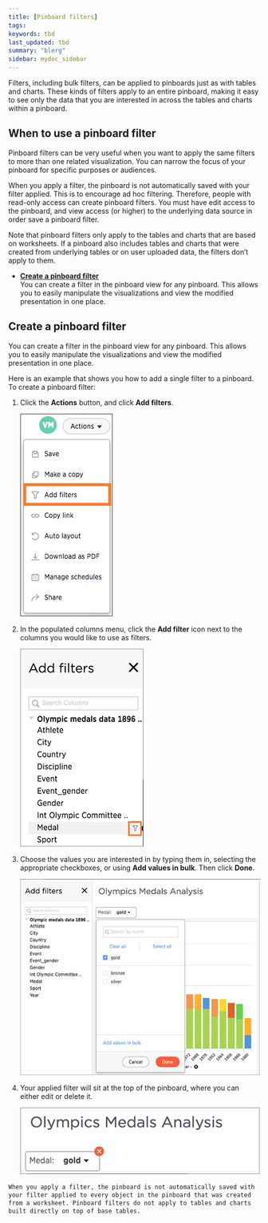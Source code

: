 ```yaml
---
title: [Pinboard filters]
tags: 
keywords: tbd
last_updated: tbd
summary: "blerg"
sidebar: mydoc_sidebar
---
```

Filters, including bulk filters, can be applied to pinboards just as with tables and charts. These kinds of filters apply to an entire pinboard, making it easy to see only the data that you are interested in across the tables and charts within a pinboard.

## When to use a pinboard filter

Pinboard filters can be very useful when you want to apply the same filters to more than one related visualization. You can narrow the focus of your pinboard for specific purposes or audiences.

When you apply a filter, the pinboard is not automatically saved with your filter applied. This is to encourage ad hoc filtering. Therefore, people with read-only access can create pinboard filters. You must have edit access to the pinboard, and view access (or higher) to the underlying data source in order save a pinboard filter.

Note that pinboard filters only apply to the tables and charts that are based on worksheets. If a pinboard also includes tables and charts that were created from underlying tables or on user uploaded data, the filters don’t apply to them.

-   **[Create a pinboard filter](../../pages/complex_searches/create_a_pinboard_filter.html)**  
You can create a filter in the pinboard view for any pinboard. This allows you to easily manipulate the visualizations and view the modified presentation in one place.

## Create a pinboard filter

You can create a filter in the pinboard view for any pinboard. This allows you to easily manipulate the visualizations and view the modified presentation in one place.

Here is an example that shows you how to add a single filter to a pinboard. To create a pinboard filter:

1.   Click the **Actions** button, and click **Add filters**.

     ![](/pages/images/add_pinboard_filters.png "Add filters under Actions")

2.   In the populated columns menu, click the **Add filter** icon next to the columns you would like to use as filters.

     ![](/pages/images/add_filters_menu.png "Add filters menu")

3.   Choose the values you are interested in by typing them in, selecting the appropriate checkboxes, or using **Add values in bulk**. Then click **Done**.

     ![](/pages/images/select_filters.png "Select Filter Values")

4.   Your applied filter will sit at the top of the pinboard, where you can either edit or delete it.

     ![](/pages/images/filter_appears.png "Applied Pinboard Filter")

    When you apply a filter, the pinboard is not automatically saved with your filter applied to every object in the pinboard that was created from a worksheet. Pinboard filters do not apply to tables and charts built directly on top of base tables.
